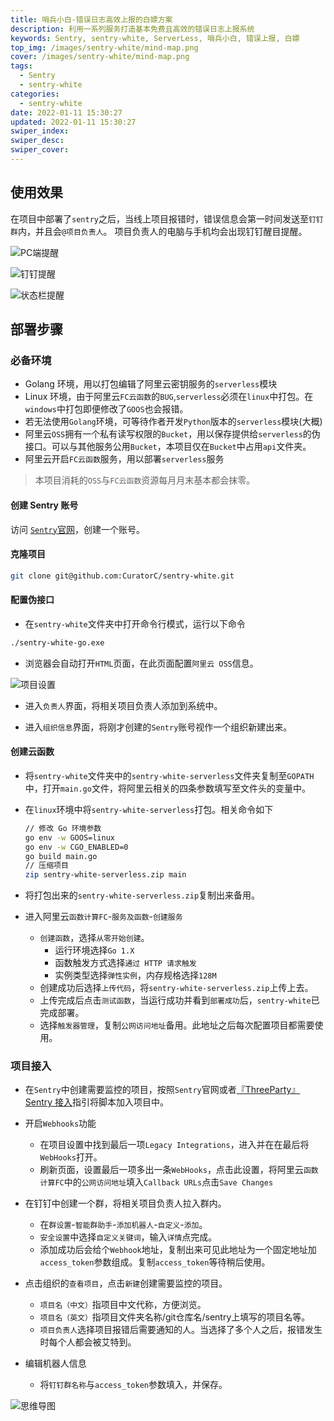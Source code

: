 ```yaml
---
title: 哨兵小白-错误日志高效上报的白嫖方案
description: 利用一系列服务打造基本免费且高效的错误日志上报系统
keywords: Sentry, sentry-white, ServerLess, 哨兵小白, 错误上报, 白嫖
top_img: /images/sentry-white/mind-map.png
cover: /images/sentry-white/mind-map.png
tags:
  - Sentry
  - sentry-white
categories:
  - sentry-white
date: 2022-01-11 15:30:27
updated: 2022-01-11 15:30:27
swiper_index:
swiper_desc:
swiper_cover:
---
```

## 使用效果

在项目中部署了`sentry`之后，当线上项目报错时，错误信息会第一时间发送至`钉钉群`内，并且会`@项目负责人`。
项目负责人的电脑与手机均会出现钉钉醒目提醒。


![PC端提醒](/images/sentry-white/SentryWhite01.png)


![钉钉提醒](/images/sentry-white/SentryWhite02.png)


![状态栏提醒](/images/sentry-white/SentryWhite04.png)

## 部署步骤

### 必备环境

* Golang 环境，用以打包编辑了阿里云密钥服务的`serverless`模块
* Linux 环境，由于阿里云`FC云函数`的`BUG`,`serverless`必须在`linux`中打包。在`windows`中打包即便修改了`GOOS`也会报错。
* 若无法使用`Golang`环境，可等待作者开发`Python`版本的`serverless`模块(大概)
* 阿里云`OSS`拥有一个私有读写权限的`Bucket`，用以保存提供给`serverless`的伪接口。可以与其他服务公用`Bucket`，本项目仅在`Bucket`中占用`api`文件夹。
* 阿里云开启`FC云函数`服务，用以部署`serverless`服务

> 本项目消耗的`OSS`与`FC云函数`资源每月月末基本都会抹零。

#### 创建 Sentry 账号

访问 [`Sentry`官网](https://sentry.io)，创建一个账号。

#### 克隆项目

```bash
git clone git@github.com:CuratorC/sentry-white.git
```

#### 配置伪接口

* 在`sentry-white`文件夹中打开命令行模式，运行以下命令

```bash
./sentry-white-go.exe
```

* 浏览器会自动打开`HTML`页面，在此页面配置`阿里云 OSS`信息。

![项目设置](/images/sentry-white/SentryWhite03.png)

* 进入`负责人`界面，将相关项目负责人添加到系统中。

* 进入`组织信息`界面，将刚才创建的`Sentry`账号视作一个组织新建出来。

#### 创建云函数

* 将`sentry-white`文件夹中的`sentry-white-serverless`文件夹复制至`GOPATH`中，打开`main.go`文件，将阿里云相关的四条参数填写至文件头的变量中。
* 在`linux`环境中将`sentry-white-serverless`打包。相关命令如下
  ```bash
  // 修改 Go 环境参数
  go env -w GOOS=linux
  go env -w CGO_ENABLED=0
  go build main.go
  // 压缩项目
  zip sentry-white-serverless.zip main
  ```
* 将打包出来的`sentry-white-serverless.zip`复制出来备用。

* 进入阿里云`函数计算FC`-`服务及函数`-`创建服务`
  * `创建函数`，选择`从零开始创建`。
    * 运行环境选择`Go 1.X`
    * 函数触发方式选择`通过 HTTP 请求触发`
    * 实例类型选择`弹性实例`，内存规格选择`128M`
  * 创建成功后选择`上传代码`，将`sentry-white-serverless.zip`上传上去。
  * 上传完成后点击`测试函数`，当运行成功并看到`部署成功`后，`sentry-white`已完成部署。
  * 选择`触发器管理`，复制`公网访问地址`备用。此地址之后每次配置项目都需要使用。

### 项目接入

* 在`Sentry`中创建需要监控的项目，按照`Sentry`官网或者[『ThreeParty』Sentry 接入](/three-party/SentryUse)指引将脚本加入项目中。
* 开启`Webhooks`功能
  * 在项目设置中找到最后一项`Legacy Integrations`，进入并在在最后将`WebHooks`打开。
  * 刷新页面，设置最后一项多出一条`WebHooks`，点击此设置，将阿里云`函数计算FC`中的`公网访问地址`填入`Callback URLs`点击`Save Changes`

* 在钉钉中创建一个群，将相关项目负责人拉入群内。
  * 在`群设置`-`智能群助手`-`添加机器人`-`自定义`-`添加`。
  * `安全设置`中选择`自定义关键词`，输入`详情`点完成。
  * 添加成功后会给个`Webhook`地址，复制出来可见此地址为一个固定地址加`access_token`参数组成。复制`access_token`等待稍后使用。

* 点击组织的`查看项目`，点击`新建`创建需要监控的项目。
  * `项目名（中文）`指项目中文代称，方便浏览。
  * `项目名（英文）`指项目文件夹名称/git仓库名/sentry上填写的项目名等。
  * `项目负责人`选择项目报错后需要通知的人。当选择了多个人之后，报错发生时每个人都会被艾特到。

* 编辑机器人信息
  * 将`钉钉群名称`与`access_token`参数填入，并保存。


![思维导图](/images/sentry-white/mind-map.png)

